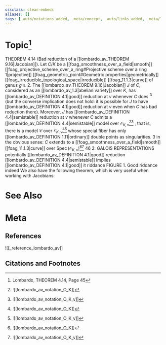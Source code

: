 ```yaml
---
cssclass: clean-embeds
aliases: []
tags: [_auto/notations_added, _meta/concept, _auto/links_added, _meta/literature_note, _reference/lombardo_av, _meta/TODO/change_title]
---
```

# Topic[^1]
THEOREM 4.14 (Bad reduction of a [[lombardo_av_THEOREM 9.16|Jacobian]]). Let $C / K$ be a [[foag_smoothness_over_a_field|smooth]] [[foag_projective_scheme_over_a_ring#Projective scheme over a ring 1|projective]] [[foag_geometric_point#Geometric properties|geometrically]] [[foag_irreducible_topological_space|irreducible]] [[foag_11.1.3|curve]] of genus $g \geq 2$. The [[lombardo_av_THEOREM 9.16|Jacobian]] $J$ of $C$, considered as an [[lombardo_av_1.3|abelian variety]] over $K$, has [[lombardo_av_DEFINITION 4.1|good]] reduction at $v$ whenever $C$ does $^{3}$ (but the converse implication does not hold: it is possible for $J$ to have [[lombardo_av_DEFINITION 4.1|good]] reduction at $v$ even when $C$ has bad reduction there). Moreover, $J$ has [[lombardo_av_DEFINITION 4.4|semistable]] reduction at $v$ whenever $C$ admits a [[lombardo_av_DEFINITION 4.4|semistable]] model over $\mathcal{O}_{K, v}$[^2][^3]              , that is, there is a model $\mathcal{C}$ over $\mathcal{O}_{K, v}$[^2][^3]               whose special fiber has only [[lombardo_av_DEFINITION 1.11|ordinary]] double points as singularities.
3 in the obvious sense: $C$ extends to a [[foag_smoothness_over_a_field|smooth]] [[foag_11.1.3|curve]] over $\operatorname{Spec}\left(\mathcal{O}_{K, v}\right)$[^2][^3]              46
2. GALOIS REPRESENTATIONS
potentially [[lombardo_av_DEFINITION 4.1|good]] reduction [[lombardo_av_DEFINITION 4.4|semistable]] implies [[lombardo_av_DEFINITION 4.1|good]] it
riddance
FIGURE 1. Good riddance indeed
We also have the following theorem, which is very useful when working with Jacobians:

# See Also

# Meta
## References
![[_reference_lombardo_av]]

## Citations and Footnotes
[^1]: Lombardo, THEOREM 4.14, Page 45
[^2]: ![[lombardo_av_notation_O_K]]
[^3]: ![[lombardo_av_notation_O_K_v]]